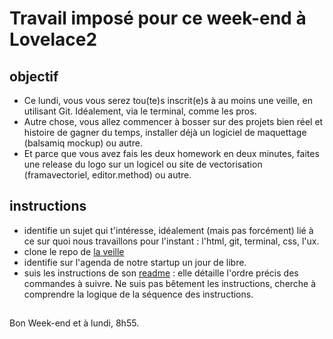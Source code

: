 # Travail imposé pour ce week-end à Lovelace2

## objectif
- Ce lundi, vous vous serez tou(te)s inscrit(e)s à au moins une veille, en utilisant Git. Idéalement, via le terminal, comme les pros.
- Autre chose, vous allez commencer à bosser sur des projets bien réel et histoire de gagner du temps, installer déjà un logiciel de maquettage (balsamiq mockup) ou autre.
- Et parce que vous avez fais les deux homework en deux minutes, faites une release du logo sur un logicel ou site de vectorisation (framavectoriel,  editor.method) ou autre.



## instructions
- identifie un sujet qui t'intéresse, idéalement (mais pas forcément) lié à ce sur quoi nous travaillons pour l'instant : l'html, git, terminal, css, l'ux.
- clone le repo de [la veille](https://github.com/becodeorg/La-Veille)
- identifie sur l'agenda de notre startup un jour de libre.
- suis les instructions de son [readme](https://github.com/becodeorg/La-Veille/tree/master/Lovelace2) : elle détaille l'ordre précis des commandes à suivre. Ne suis pas bêtement les instructions, cherche à comprendre la logique de la séquence des instructions.

## 

Bon Week-end et à lundi, 8h55.

